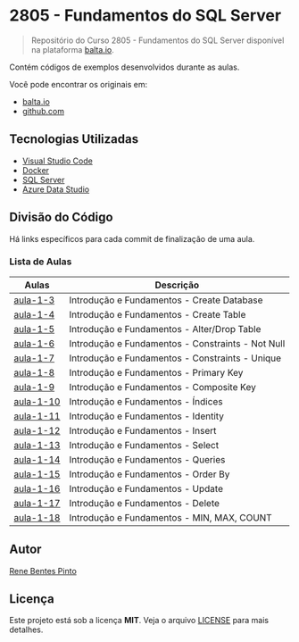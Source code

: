 # 2805 - Fundamentos do SQL Server

> Repositório do Curso 2805 - Fundamentos do SQL Server disponível na plataforma [balta.io](https://balta.io).

Contém códigos de exemplos desenvolvidos durante as aulas.

Você pode encontrar os originais em:

- [balta.io](https://balta.io/cursos/fundamentos-sql-server)
- [github.com](https://github.com/balta-io/2805)

## Tecnologias Utilizadas

- [Visual Studio Code](https://code.visualstudio.com)
- [Docker](https://www.docker.com)
- [SQL Server](https://www.microsoft.com/sql-server)
- [Azure Data Studio](https://docs.microsoft.com/sql/azure-data-studio)

## Divisão do Código

Há links específicos para cada commit de finalização de uma aula.

### Lista de Aulas

| Aulas                             | Descrição                                         |
| --------------------------------- | ------------------------------------------------- |
| [aula-1-3](../../commit/dfb8f3f)  | Introdução e Fundamentos - Create Database        |
| [aula-1-4](../../commit/c0fcbc2)  | Introdução e Fundamentos - Create Table           |
| [aula-1-5](../../commit/6d057da)  | Introdução e Fundamentos - Alter/Drop Table       |
| [aula-1-6](../../commit/1ad4643)  | Introdução e Fundamentos - Constraints - Not Null |
| [aula-1-7](../../commit/c404193)  | Introdução e Fundamentos - Constraints - Unique   |
| [aula-1-8](../../commit/34ef56e)  | Introdução e Fundamentos - Primary Key            |
| [aula-1-9](../../commit/47d5ad1)  | Introdução e Fundamentos - Composite Key          |
| [aula-1-10](../../commit/04d8364) | Introdução e Fundamentos - Índices                |
| [aula-1-11](../../commit/11b6104) | Introdução e Fundamentos - Identity               |
| [aula-1-12](../../commit/e04a483) | Introdução e Fundamentos - Insert                 |
| [aula-1-13](../../commit/f15ca8e) | Introdução e Fundamentos - Select                 |
| [aula-1-14](../../commit/379b2f2) | Introdução e Fundamentos - Queries                |
| [aula-1-15](../../commit/74b9e5b) | Introdução e Fundamentos - Order By               |
| [aula-1-16](../../commit/69fb110) | Introdução e Fundamentos - Update                 |
| [aula-1-17](../../commit/bf7ea51) | Introdução e Fundamentos - Delete                 |
| [aula-1-18](../../commit/e86827e) | Introdução e Fundamentos - MIN, MAX, COUNT        |

## Autor

[Rene Bentes Pinto](http://github.com/renebentes)

## Licença

Este projeto está sob a licença **MIT**. Veja o arquivo [LICENSE](LICENSE) para mais detalhes.
